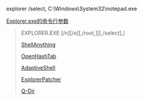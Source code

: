 explorer /select, C:\Windows\System32\notepad.exe

[Explorer.exe的命令行参数](https://www.cnblogs.com/ymind/archive/2012/03/30/explorer-command-args.html)

> EXPLORER.EXE [/n][/e][,/root,<object>][[,/select],<subobject>]


[ShellAnything](https://github.com/end2endzone/ShellAnything)

[OpenHashTab](https://github.com/namazso/OpenHashTab)

[AdaptiveShell](https://github.com/w10m-research/AdaptiveShell)

[ExplorerPatcher](https://github.com/valinet/ExplorerPatcher)

[Q-Dir](https://www.softwareok.com/?seite=Freeware/Q-Dir)
